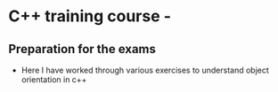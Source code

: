 # C++ training course - 

## Preparation for the exams

- Here I have worked through various exercises to understand object orientation in c++
